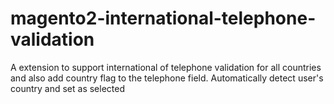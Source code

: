 # magento2-international-telephone-validation
A extension to support international of telephone validation for all countries and also add country flag to the telephone field. Automatically detect user's country and set as selected
